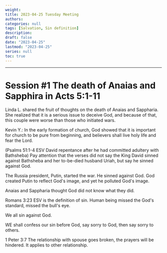 ```yaml
---
weight: 
title: 2023-04-25 Tuesday Meeting
authors:
categories: null
tags: [Salvation, Sin definition]
description: 
draft: false
date: "2023-04-25"
lastmod: "2023-04-25"
series: null
toc: true
---
```


<!--more-->
---

# Session #1 The death of Anaias and Sapphira in Acts 5:1-11

Linda L. shared the fruit of thoughts on the death of Anaias and Sappharia.  She realized that it is a serious issue to deceive God, and because of that, this couple were worse than those who initiated wars.  

Kevin Y.: In the early formation of church, God showed that it is important for church to be pure from beginning, and believers shall live holy life and fear the Lord.  

(Psalms 51:1-4 ESV David repentance after he had committed adultery with Bathsheba) Pay attention that the verses did not say the King David sinned against Bathsheba and her to-be-died husband Uriah, but say he sinned against God.  

The Russia president, Putin, started the war.  He sinned against God.  God created Putin to reflect God's image, and yet he polluted God's image.

Anaias and Sappharia thought God did not know what they did.

Romans 3:23 ESV  is the definition of sin.  Human being missed the God's standard, missed the bull's eye.  

We all sin against God.  

WE shall confess our sin before God, say sorry to God, then say sorry to others.

1 Peter 3:7 The relationship with spouse goes broken, the prayers will be hindered.  It applies to other relationship.



